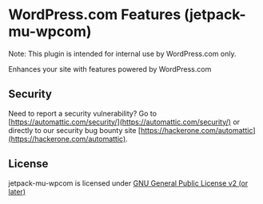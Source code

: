 # WordPress.com Features (jetpack-mu-wpcom)

Note: This plugin is intended for internal use by WordPress.com only.

Enhances your site with features powered by WordPress.com

## Security

Need to report a security vulnerability? Go to [https://automattic.com/security/](https://automattic.com/security/) or directly to our security bug bounty site [https://hackerone.com/automattic](https://hackerone.com/automattic).

## License

jetpack-mu-wpcom is licensed under [GNU General Public License v2 (or later)](./LICENSE.txt)
